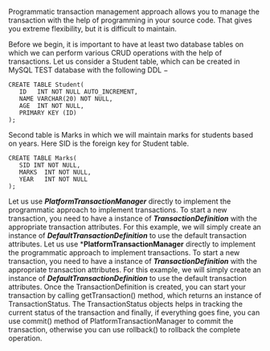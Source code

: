 Programmatic transaction management approach allows you to manage the transaction with the help of programming in your source code. 
That gives you extreme flexibility, but it is difficult to maintain.

Before we begin, it is important to have at least two database tables on which we can perform various CRUD operations with the help of transactions. Let us consider a Student table, which can be created in MySQL TEST database with the following DDL −
```
CREATE TABLE Student(
   ID   INT NOT NULL AUTO_INCREMENT,
   NAME VARCHAR(20) NOT NULL,
   AGE  INT NOT NULL,
   PRIMARY KEY (ID)
);
```

Second table is Marks in which we will maintain marks for students based on years. Here SID is the foreign key for Student table.
```
CREATE TABLE Marks(
   SID INT NOT NULL,
   MARKS  INT NOT NULL,
   YEAR   INT NOT NULL
);
```
Let us use ***PlatformTransactionManager*** directly to implement the programmatic approach to implement transactions. To start a new transaction, you need to have a instance of ***TransactionDefinition*** with the appropriate transaction attributes.
 For this example, we will simply create an instance of ***DefaultTransactionDefinition*** to use the default transaction attributes.
 Let us use ***PlatformTransactionManager** directly to implement the programmatic approach to implement transactions. To start a new transaction, you need to have a instance of ***TransactionDefinition*** with the appropriate transaction attributes. For this example, we will simply create an instance of ***DefaultTransactionDefinition*** to use the default transaction attributes.
 Once the TransactionDefinition is created, you can start your transaction by calling getTransaction() method, which returns an instance of TransactionStatus. The TransactionStatus objects helps in tracking the current status of the transaction and finally, if everything goes fine, you can use commit() method of PlatformTransactionManager to commit the transaction, otherwise you can use rollback() to rollback the complete operation.
 
 